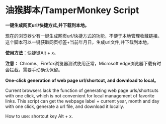 # 油猴脚本/TamperMonkey Script
**一键生成网页url/快捷方式,并下载到本地。**

现在的浏览器少有一键生成网页url/快捷方式的功能，不便于本地管理收藏链接。这个脚本可以一键获取网页标签+当前年月日，生成url文件,并下载到本地。

**使用方法**：快捷键Alt + x。

**注意：** Chrome、Firefox浏览器测试使用正常，Microsoft edge浏览器下载有时会拦截，需要手动确认保留。

**One-click generation of web page url/shortcut, and download to local。**

Current browsers lack the function of generating web page urls/shortcuts with one click, which is not convenient for local management of favorite links. This script can get the webpage label + current year, month and day with one click, generate a url file, and download it locally.

How to use:  shortcut key Alt + x.
